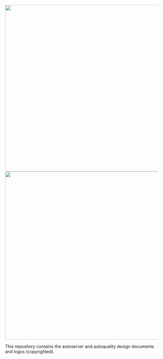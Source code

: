 <img src="https://raw.githubusercontent.com/autoserver-org/design/master/autoserver/autoserver.svg?sanitize=true" width="550"/>

<img src="https://raw.githubusercontent.com/autoserver-org/design/master/autoquality/autoquality.svg?sanitize=true" width="555"/>

This repository contains the autoserver and autoquality design documents and logos (copyrighted).
